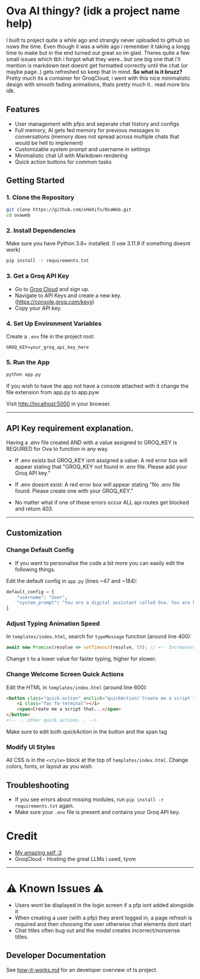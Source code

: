 # Ova AI thingy? (idk a project name help)

I built ts project quite a while ago and strangly never uploaded to github so nows the time. Even though it was a while ago i remember it taking a longg time to make but in the end turned out great so im glad. Theres quite a few small issues which tbh i forgot what they were.. but one big one that i'll mention is markdown text doesnt get formatted correctly until the chat (or maybe page..) gets refreshed so keep that in mind. **So what is it bruzz?** Pretty much its a container for GroqCloud, i went with this nice minimalistic design with smooth fading animations, thats pretty much it.. read more bru idk.

## Features

- User management with pfps and seperate chat history and configs
- Full memory, AI gets fed memory for previous messages in conversations (memory does not spread across multiple chats that would be hell to implement)
- Customizable system prompt and username in settings
- Minimalistic chat UI with Markdown rendering
- Quick action buttons for common tasks

## Getting Started

### 1. Clone the Repository

```bash
git clone https://github.com/xHeXifx/OvaWeb.git
cd ovaweb
```

### 2. Install Dependencies

Make sure you have Python 3.8+ installed. (I use 3.11.9 if something doesnt work)

```bash
pip install -r requirements.txt
```

### 3. Get a Groq API Key

- Go to [Groq Cloud](https://console.groq.com/) and sign up.
- Navigate to API Keys and create a new key. (https://console.groq.com/keys)
- Copy your API key.

### 4. Set Up Environment Variables

Create a `.env` file in the project root:

```
GROQ_KEY=your_groq_api_key_here
```

### 5. Run the App

```bash
python app.py
```

If you wish to have the app not have a console attached with it change the file extension from app.py to app.pyw

Visit [http://localhost:5000](http://localhost:5000) in your browser.

---

## API Key requirement explanation.
Having a .env file created AND with a value assigned to GROQ_KEY is REQUIRED for Ova to function in any way.

- If .env exists but GROQ_KEY isnt assigned a value: A red error box will appear stating that "GROQ_KEY not found in .env file. Please add your Groq API key."

- If .env doesnt exist: A red error box will appear stating "No .env file found. Please create one with your GROQ_KEY."

- No matter what if one of these errors occur ALL api routes get blocked and return 403. 

---

## Customization

### Change Default Config

- If you want to personalise the code a bit more you can easily edit the following things.

Edit the default config in `app.py` (lines ~47 and ~184):

```python
default_config = {
    "username": "User",
    "system_prompt": "You are a digital assistant called Ova. You are here to help me with my tasks. Use new lines for better readability."
}
```

### Adjust Typing Animation Speed

In `templates/index.html`, search for `typeMessage` function (around line 400):

```javascript
await new Promise(resolve => setTimeout(resolve, 5)); // <-- Increase/decrease for speed
```

Change `5` to a lower value for faster typing, higher for slower.

### Change Welcome Screen Quick Actions

Edit the HTML in `templates/index.html` (around line 600):

```html
<button class="quick-action" onclick="quickAction('Create me a script that ')">
    <i class="fas fa-terminal"></i>
    <span>Create me a script that...</span>
</button>
<!-- ...other quick actions... -->
```
Make sure to edit both quickAction in the button and the span tag

### Modify UI Styles

All CSS is in the `<style>` block at the top of `templates/index.html`. Change colors, fonts, or layout as you wish.

## Troubleshooting

- If you see errors about missing modules, run `pip install -r requirements.txt` again.
- Make sure your `.env` file is present and contains your Groq API key.

# Credit
- [My amazing self :3](https://hexif.vercel.app)
- GroqCloud - Hosting the great LLMs i used, tyvm

---

# ⚠️ Known Issues ⚠️
- Users wont be displayed in the login screen if a pfp isnt added alongside it
- When creating a user (with a pfp) they arent logged in, a page refresh is required and then choosing the user otherwise chat elements dont start
- Chat titles often bug out and the model creates incorrect/nonsense titles.

## Developer Documentation

See [how-it-works.md](how-it-works.md) for an developer overview of ts project.